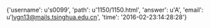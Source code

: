 {'username': u's0099', 'path': u'1150/1150.html', 'answer': u'A', 'email': u'lvgn13@mails.tsinghua.edu.cn', 'time': '2016-02-23:14:28:28'}